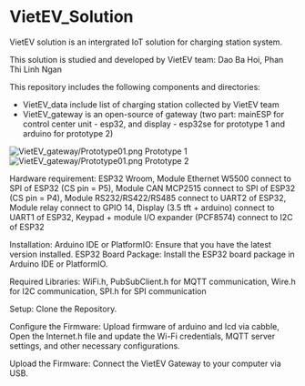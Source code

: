 # VietEV_Solution

VietEV solution is an intergrated IoT solution for charging station system.

This solution is studied and developed by VietEV team: Dao Ba Hoi, Phan Thi Linh Ngan

This repository includes the following components and directories:
+ VietEV_data include list of charging station collected by VietEV team
+ VietEV_gateway is an open-source of gateway (two part: mainESP for control center unit - esp32, and display - esp32se for prototype 1 and arduino for prototype 2)

![VietEV_gateway/Prototype01.png](VietEV_gateway/Prototype01.png)
Prototype 1
![VietEV_gateway/Prototype01.png](VietEV_gateway/Prototype02.png)
Prototype 2

Hardware requirement: ESP32 Wroom, Module Ethernet W5500 connect to SPI of ESP32 (CS pin = P5), Module CAN MCP2515 connect to SPI of ESP32 (CS pin = P4), Module RS232/RS422/RS485 connect to UART2 of ESP32, Module relay connect to GPIO 14, Display (3.5 tft + arduino) connect to UART1 of ESP32, Keypad + module I/O expander (PCF8574) connect to I2C of ESP32

Installation: Arduino IDE or PlatformIO: Ensure that you have the latest version installed. ESP32 Board Package: Install the ESP32 board package in Arduino IDE or PlatformIO.

Required Libraries: WiFi.h, PubSubClient.h for MQTT communication, Wire.h for I2C communication, SPI.h for SPI communication

Setup: Clone the Repository.

Configure the Firmware: Upload firmware of arduino and lcd via cabble, Open the Internet.h file and update the Wi-Fi credentials, MQTT server settings, and other necessary configurations.

Upload the Firmware: Connect the VietEV Gateway to your computer via USB.
